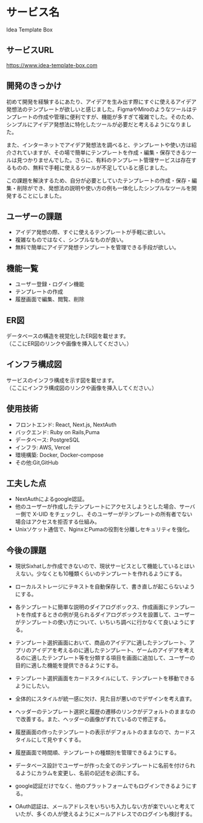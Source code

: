 # サービス名
Idea Template Box

## サービスURL
https://www.idea-template-box.com

## 開発のきっかけ

初めて開発を経験するにあたり、アイデアを生み出す際にすぐに使えるアイデア発想法のテンプレートが欲しいと感じました。FigmaやMiroのようなツールはテンプレートの作成や管理に便利ですが、機能が多すぎて複雑でした。そのため、シンプルにアイデア発想法に特化したツールが必要だと考えるようになりました。

また、インターネットでアイデア発想法を調べると、テンプレートや使い方は紹介されていますが、その場で簡単にテンプレートを作成・編集・保存できるツールは見つかりませんでした。さらに、有料のテンプレート管理サービスは存在するものの、無料で手軽に使えるツールが不足していると感じました。

この課題を解決するため、自分が必要としていたテンプレートの作成・保存・編集・削除ができ、発想法の説明や使い方の例も一体化したシンプルなツールを開発することにしました。

## ユーザーの課題
 
- アイデア発想の際、すぐに使えるテンプレートが手軽に欲しい。  
- 複雑なものではなく、シンプルなものが良い。
- 無料で簡単にアイデア発想テンプレートを管理できる手段が欲しい。

## 機能一覧
  
- ユーザー登録・ログイン機能
- テンプレートの作成
- 履歴画面で編集、閲覧、削除

## ER図
データベースの構造を視覚化したER図を載せます。  
（ここにER図のリンクや画像を挿入してください。）

## インフラ構成図
サービスのインフラ構成を示す図を載せます。  
（ここにインフラ構成図のリンクや画像を挿入してください。）

## 使用技術

- フロントエンド: React, Next.js, NextAuth
- バックエンド: Ruby on Rails,Puma
- データベース: PostgreSQL 
- インフラ: AWS, Vercel
- 環境構築: Docker, Docker-compose
- その他:Git,GitHub

## 工夫した点

- NextAuthによるgoogle認証。
- 他のユーザーが作成したテンプレートにアクセスしようとした場合、サーバー側で X-UID をチェックし、そのユーザーがテンプレートの所有者でない場合はアクセスを拒否する仕組み。
- Unixソケット通信で、NginxとPumaの役割を分離しセキュリティを強化。

## 今後の課題

- 現状Sixhatしか作成できないので、現状サービスとして機能しているとはいえない。少なくとも10種類くらいのテンプレートを作れるようにする。
  
- ローカルストレージにテキストを自動保存して、書き直しが起こらないようにする。
  
- 各テンプレートに簡単な説明のダイアログボックス、作成画面にテンプレートを作成するときの例が見られるダイアログボックスを設置して、ユーザーがテンプレートの使い方について、いちいち調べに行かなくて良いようにする。
  
- テンプレート選択画面において、商品のアイデアに適したテンプレート、アプリのアイデアを考えるのに適したテンプレート、ゲームのアイデアを考えるのに適したテンプレート等を分類する項目を画面に追加して、ユーザーの目的に適した機能を提供できるようにする。
  
- テンプレート選択画面をカードスタイルにして、テンプレートを移動できるようにしたい。
  
- 全体的にスタイルが統一感に欠け、見た目が悪いのでデザインを考え直す。
  
- ヘッダーのテンプレート選択と履歴の遷移のリンクがデフォルトのままなので改善する。また、ヘッダーの画像がずれているので修正する。
 
- 履歴画面の作ったテンプレートの表示がデフォルトのままなので、カードスタイルにして見やすくする。

- 履歴画面で時間順、テンプレートの種類別を管理できるようにする。
 
- データベース設計でユーザーが作った全てのテンプレートに名前を付けられるようにカラムを変更し、名前の記述を必須にする。
 
- google認証だけでなく、他のプラットフォームでもログインできるようにする。
 
- OAuth認証は、メールアドレスをいちいち入力しない方が楽でいいと考えていたが、多くの人が使えるようにメールアドレスでのログインも検討する。
